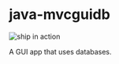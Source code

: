 # java-mvcguidb

![ship in action](https://beta.techcrunch.com/wp-content/uploads/2014/10/toygwpw-imgur.gif)

A GUI app that uses databases.
